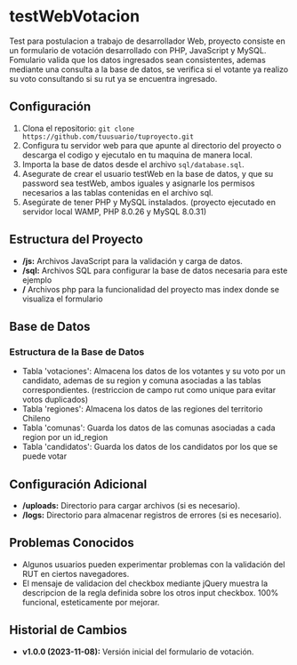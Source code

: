 # testWebVotacion
Test para postulacion a trabajo de desarrollador Web, proyecto consiste en un formulario de votación desarrollado con PHP, JavaScript y MySQL.
Fomulario valida que los datos ingresados sean consistentes, ademas mediante una consulta a la base de datos, se verifica si el votante ya realizo su voto consultando si su rut ya se encuentra ingresado.

## Configuración

1. Clona el repositorio: `git clone https://github.com/tuusuario/tuproyecto.git`
2. Configura tu servidor web para que apunte al directorio del proyecto o descarga el codigo y ejecutalo en tu maquina de manera local.
3. Importa la base de datos desde el archivo `sql/database.sql`.
4. Asegurate de crear el usuario testWeb en la base de datos, y que su password sea testWeb, ambos iguales y asignarle los permisos necesarios a las tablas contenidas en el archivo sql.
5. Asegúrate de tener PHP y MySQL instalados. (proyecto ejecutado en servidor local WAMP, PHP 8.0.26 y MySQL 8.0.31)


## Estructura del Proyecto
- **/js:** Archivos JavaScript para la validación y carga de datos.
- **/sql:** Archivos SQL para configurar la base de datos necesaria para este ejemplo
- **/** Archivos php para la funcionalidad del proyecto mas index donde se visualiza el formulario


## Base de Datos

### Estructura de la Base de Datos
- Tabla 'votaciones': Almacena los datos de los votantes y su voto por un candidato, ademas de su region y comuna asociadas a las tablas correspondientes. (restriccion de campo rut como unique para evitar votos duplicados)
- Tabla 'regiones': Almacena los datos de las regiones del territorio Chileno
- Tabla 'comunas': Guarda los datos de las comunas asociadas a cada region por un id_region
- Tabla 'candidatos': Guarda los datos de los candidatos por los que se puede votar 

## Configuración Adicional

- **/uploads:** Directorio para cargar archivos (si es necesario).
- **/logs:** Directorio para almacenar registros de errores (si es necesario).

## Problemas Conocidos

- Algunos usuarios pueden experimentar problemas con la validación del RUT en ciertos navegadores.
- El mensaje de validacion del checkbox mediante jQuery muestra la descripcion de la regla definida sobre los otros input checkbox. 100% funcional, esteticamente por mejorar.


## Historial de Cambios

- **v1.0.0 (2023-11-08):** Versión inicial del formulario de votación.

